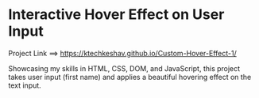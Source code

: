 # Interactive Hover Effect on User Input

Project Link ==> https://ktechkeshav.github.io/Custom-Hover-Effect-1/

Showcasing my skills in HTML, CSS, DOM, and JavaScript, this project takes user input (first name) and applies a beautiful hovering effect on the text input.
